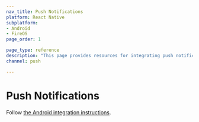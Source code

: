 ```yaml
---
nav_title: Push Notifications
platform: React Native
subplatform: 
- Android
- FireOS
page_order: 1

page_type: reference
description: "This page provides resources for integrating push notifictions into your Android or FireOS app running React Native."
channel: push

---
```


# Push Notifications

Follow [the Android integration instructions][1]. 

[1]: {{site.baseurl}}/developer_guide/platform_integration_guides/android/push_notifications/integration/standard_integration/

